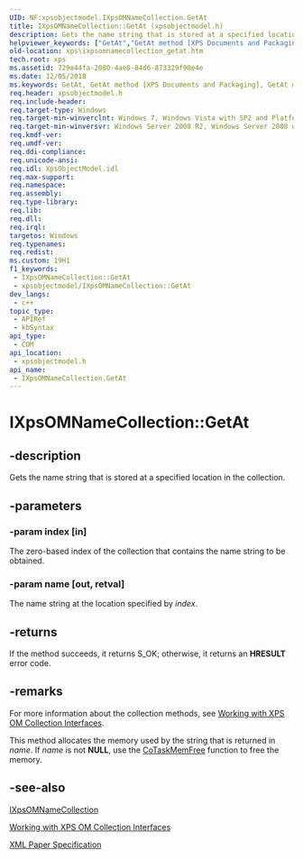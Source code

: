 ```yaml
---
UID: NF:xpsobjectmodel.IXpsOMNameCollection.GetAt
title: IXpsOMNameCollection::GetAt (xpsobjectmodel.h)
description: Gets the name string that is stored at a specified location in the collection.
helpviewer_keywords: ["GetAt","GetAt method [XPS Documents and Packaging]","GetAt method [XPS Documents and Packaging]","IXpsOMNameCollection interface","IXpsOMNameCollection interface [XPS Documents and Packaging]","GetAt method","IXpsOMNameCollection.GetAt","IXpsOMNameCollection::GetAt","xps.ixpsomnamecollection_getat","xpsobjectmodel/IXpsOMNameCollection::GetAt"]
old-location: xps\ixpsomnamecollection_getat.htm
tech.root: xps
ms.assetid: 729e44fa-2080-4ae8-84d6-873329f90e4e
ms.date: 12/05/2018
ms.keywords: GetAt, GetAt method [XPS Documents and Packaging], GetAt method [XPS Documents and Packaging],IXpsOMNameCollection interface, IXpsOMNameCollection interface [XPS Documents and Packaging],GetAt method, IXpsOMNameCollection.GetAt, IXpsOMNameCollection::GetAt, xps.ixpsomnamecollection_getat, xpsobjectmodel/IXpsOMNameCollection::GetAt
req.header: xpsobjectmodel.h
req.include-header: 
req.target-type: Windows
req.target-min-winverclnt: Windows 7, Windows Vista with SP2 and Platform Update for Windows Vista [desktop apps \| UWP apps]
req.target-min-winversvr: Windows Server 2008 R2, Windows Server 2008 with SP2 and Platform Update for Windows Server 2008 [desktop apps \| UWP apps]
req.kmdf-ver: 
req.umdf-ver: 
req.ddi-compliance: 
req.unicode-ansi: 
req.idl: XpsObjectModel.idl
req.max-support: 
req.namespace: 
req.assembly: 
req.type-library: 
req.lib: 
req.dll: 
req.irql: 
targetos: Windows
req.typenames: 
req.redist: 
ms.custom: 19H1
f1_keywords:
 - IXpsOMNameCollection::GetAt
 - xpsobjectmodel/IXpsOMNameCollection::GetAt
dev_langs:
 - c++
topic_type:
 - APIRef
 - kbSyntax
api_type:
 - COM
api_location:
 - xpsobjectmodel.h
api_name:
 - IXpsOMNameCollection.GetAt
---
```


# IXpsOMNameCollection::GetAt


## -description

Gets the name string that is stored at a specified location in the collection.

## -parameters

### -param index [in]

The zero-based index of the collection that contains the name string to be obtained.

### -param name [out, retval]

The name string at the location specified by <i>index</i>.

## -returns

If the method succeeds, it returns S_OK; otherwise, it returns an <b>HRESULT</b> error code.

## -remarks

For more information about the collection methods, see  <a href="/previous-versions/windows/desktop/dd372931(v=vs.85)">Working with XPS OM Collection Interfaces</a>.

This method allocates the memory used by the string that is returned in <i>name</i>.  If <i>name</i> is not <b>NULL</b>, use the <a href="/windows/desktop/api/combaseapi/nf-combaseapi-cotaskmemfree">CoTaskMemFree</a> function  to free the memory.

## -see-also

<a href="/windows/desktop/api/xpsobjectmodel/nn-xpsobjectmodel-ixpsomnamecollection">IXpsOMNameCollection</a>



<a href="/previous-versions/windows/desktop/dd372931(v=vs.85)">Working with XPS OM Collection Interfaces</a>



<a href="https://en.wikipedia.org/wiki/Open_XML_Paper_Specification">XML Paper Specification</a>